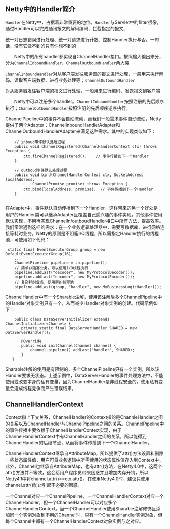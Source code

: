 ## Netty中的Handler简介
`Handler`在Netty中，占据着非常重要的地位。`Handler`与Servlet中的filter很像，通过Handler可以完成通讯报文的解码编码、拦截指定的报文、

统一对日志错误进行处理、统一对请求进行计数、控制Handler执行与否。一句话，没有它做不到的只有你想不到的

　　Netty中的所有handler都实现自ChannelHandler接口。按照输入输出来分，分为`ChannelInboundHandler`、`ChannelOutboundHandler`两大类

`ChannelInboundHandler`对从客户端发往服务器的报文进行处理，一般用来执行解码、读取客户端数据、进行业务处理等；`ChannelOutboundHandler`

对从服务器发往客户端的报文进行处理，一般用来进行编码、发送报文到客户端

　　Netty中可以注册多个handler。`ChannelInboundHandler`按照注册的先后顺序执行；`ChannelOutboundHandler`按照注册的先后顺序逆序执行。
  
  
ChannelPipeline中的事件不会自动流动，而我们一般需求事件自动流动，Netty提供了两个Adapter：ChannelInboundHandlerAdapter和ChannelOutboundHandlerAdapter来满足这种需求。其中的实现类似如下：

```
    // inboud事件默认处理过程
    public void channelRegistered(ChannelHandlerContext ctx) throws Exception {
        ctx.fireChannelRegistered();    // 事件传播到下一个Handler
    }
    
    // outboud事件默认处理过程
    public void bind(ChannelHandlerContext ctx, SocketAddress localAddress,
            ChannelPromise promise) throws Exception {
        ctx.bind(localAddress, promise);  // 事件传播到下一个Handler
    }
   
```

在Adapter中，事件默认自动传播到下一个Handler，这样带来的另一个好处是：用户的Handler类可以继承Adapter且覆盖自己感兴趣的事件实现，其他事件使用默认实现，不用再实现ChannelIn/outboudHandler接口中所有方法，提高效率。
我们常常遇到这样的需求：在一个业务逻辑处理器中，需要写数据库、进行网络连接等耗时业务。Netty的原则是不阻塞I/O线程，所以需指定Handler执行的线程池，可使用如下代码：

```
 static final EventExecutorGroup group = new DefaultEventExecutorGroup(16);
    ...
    ChannelPipeline pipeline = ch.pipeline();
    // 简单非阻塞业务，可以使用I/O线程执行
    pipeline.addLast("decoder", new MyProtocolDecoder());
    pipeline.addLast("encoder", new MyProtocolEncoder());
    // 复杂耗时业务，使用新的线程池
    pipeline.addLast(group, "handler", new MyBusinessLogicHandler());
```
ChannelHandler中有一个Sharable注解，使用该注解后多个ChannelPipeline中的Handler对象实例只有一个，从而减少Handler对象实例的创建。代码示例如下：

```
    public class DataServerInitializer extends ChannelInitializer<Channel> {
       private static final DataServerHandler SHARED = new DataServerHandler();
  
       @Override
       public void initChannel(Channel channel) {
           channel.pipeline().addLast("handler", SHARED);
       }
   }
```

Sharable注解的使用是有限制的，多个ChannelPipeline只有一个实例，所以该Handler要求无状态。上述示例中，DataServerHandler的事件处理方法中，不能使用或改变本身的私有变量，因为ChannelHandler是非线程安全的，使用私有变量会造成线程竞争而产生错误结果。

##  ChannelHandlerContext

Context指上下文关系，ChannelHandler的Context指的是ChannleHandler之间的关系以及ChannelHandler与ChannelPipeline之间的关系。ChannelPipeline中的事件传播主要依赖于ChannelHandlerContext实现，由于ChannelHandlerContext中有ChannelHandler之间的关系，所以能得到ChannelHandler的后继节点，从而将事件传播到下一个ChannelHandler。

ChannelHandlerContext继承自AttributeMap，所以提供了attr()方法设置和删除一些状态属性值，用户可将业务逻辑中所需使用的状态属性值存入到Context中。此外，Channel也继承自AttributeMap，也有attr()方法，在Netty4.0中，这两个attr()方法并不等效，这会给用户程序员带来困惑并且增加内存开销，所以Netty4.1中将channel.attr()==ctx.attr()。在使用Netty4.0时，建议只使用channel.attr()防止引起不必要的困惑。

一个Channel对应一个ChannelPipeline，一个ChannelHandlerContext对应一个ChannelHandler，但一个ChannelHandler可以对应多个ChannelHandlerContext。当一个ChannelHandler使用Sharable注解修饰且添加同一个实例对象到不用的Channel时，只有一个ChannelHandler实例对象，但每个Channel中都有一个ChannelHandlerContext对象实例与之对应。



